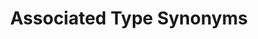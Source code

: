 ---
title: Associated Type Synonyms
paper-url: http://userpages.uni-koblenz.de/~laemmel/TheEagle/dl/ChakravartyKPJ05.pdf
authors:
- Manuel M. T. Chakravarty
- Gabriele Keller
- Simon Peyton Jones
type: paper
tags:
- functional dependencies
- type classes
- type families
- type inference
doHaskell-type: research paper
dohaskell-year: 2005
---